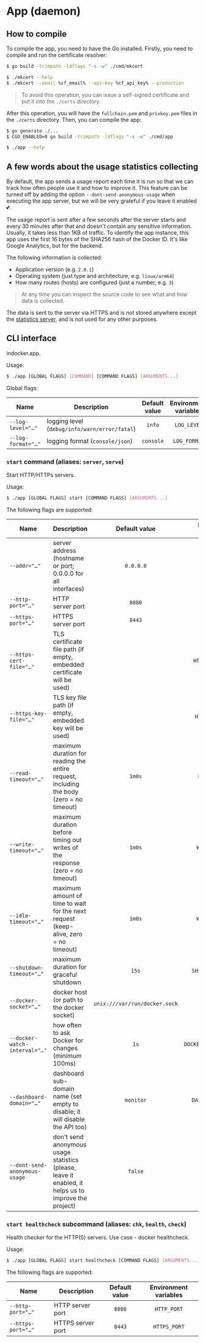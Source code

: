 # App (daemon)

## How to compile

To compile the app, you need to have the Go installed. Firstly, you need to compile and run the certificate resolver:

```bash
$ go build -trimpath -ldflags "-s -w" ./cmd/mkcert

$ ./mkcert --help
$ ./mkcert --email %cf_email% --api-key %cf_api_key% --production
```

> To avoid this operation, you can issue a self-signed certificate and put it into the `./certs` directory.

After this operation, you will have the `fullchain.pem` and `privkey.pem` files in the `./certs` directory. Then, you
can compile the app:

```bash
$ go generate ./...
$ CGO_ENABLED=0 go build -trimpath -ldflags "-s -w" ./cmd/app

$ ./app --help
```

## A few words about the usage statistics collecting

By default, the app sends a usage report each time it is run so that we can track how often people use it and how to
improve it. This feature can be turned off by adding the option `--dont-send-anonymous-usage` when executing the app
server, but we will be very grateful if you leave it enabled 💕.

The usage report is sent after a few seconds after the server starts and every 30 minutes after that and doesn't
contain any sensitive information. Usually, it takes less than 1KB of traffic. To identify the app instance, this app
uses the first 16 bytes of the SHA256 hash of the Docker ID. It's like Google Analytics, but for the backend.

The following information is collected:

- Application version (e.g. `2.0.1`)
- Operating system (just type and architecture, e.g. `linux/arm64`)
- How many routes (hosts) are configured (just a number, e.g. `3`)

> At any time you can inspect the source code to see what and how data is collected.

The data is sent to the server via HTTPS and is not stored anywhere except the [statistics server][mixpanel], and is
not used for any other purposes.

[mixpanel]:https://eu.mixpanel.com/project/2933933

<!--GENERATED:CLI_DOCS-->
<!-- Documentation inside this block generated by gh.tarampamp.am/urfave-cli-docs/markdown; DO NOT EDIT -->

## CLI interface

indocker.app.

Usage:

```bash
$ ./app [GLOBAL FLAGS] [COMMAND] [COMMAND FLAGS] [ARGUMENTS...]
```

Global flags:

| Name               | Description                                   | Default value | Environment variables |
|--------------------|-----------------------------------------------|:-------------:|:---------------------:|
| `--log-level="…"`  | logging level (`debug/info/warn/error/fatal`) |    `info`     |      `LOG_LEVEL`      |
| `--log-format="…"` | logging format (`console/json`)               |   `console`   |     `LOG_FORMAT`      |

### `start` command (aliases: `server`, `serve`)

Start HTTP/HTTPs servers.

Usage:

```bash
$ ./app [GLOBAL FLAGS] start [COMMAND FLAGS] [ARGUMENTS...]
```

The following flags are supported:

| Name                          | Description                                                                                          | Default value                 | Environment variables   |
|-------------------------------|------------------------------------------------------------------------------------------------------|:-----------------------------:|:-----------------------:|
| `--addr="…"`                  | server address (hostname or port; 0.0.0.0 for all interfaces)                                        |           `0.0.0.0`           |      `SERVER_ADDR`      |
| `--http-port="…"`             | HTTP server port                                                                                     |            `8080`             |       `HTTP_PORT`       |
| `--https-port="…"`            | HTTPS server port                                                                                    |            `8443`             |      `HTTPS_PORT`       |
| `--https-cert-file="…"`       | TLS certificate file path (if empty, embedded certificate will be used)                              |                               |    `HTTPS_CERT_FILE`    |
| `--https-key-file="…"`        | TLS key file path (if empty, embedded key will be used)                                              |                               |    `HTTPS_KEY_FILE`     |
| `--read-timeout="…"`          | maximum duration for reading the entire request, including the body (zero = no timeout)              |            `1m0s`             |     `READ_TIMEOUT`      |
| `--write-timeout="…"`         | maximum duration before timing out writes of the response (zero = no timeout)                        |            `1m0s`             |     `WRITE_TIMEOUT`     |
| `--idle-timeout="…"`          | maximum amount of time to wait for the next request (keep-alive, zero = no timeout)                  |            `1m0s`             |     `WRITE_TIMEOUT`     |
| `--shutdown-timeout="…"`      | maximum duration for graceful shutdown                                                               |             `15s`             |   `SHUTDOWN_TIMEOUT`    |
| `--docker-socket="…"`         | docker host (or path to the docker socket)                                                           | `unix:///var/run/docker.sock` |      `DOCKER_HOST`      |
| `--docker-watch-interval="…"` | how often to ask Docker for changes (minimum 100ms)                                                  |             `1s`              | `DOCKER_WATCH_INTERVAL` |
| `--dashboard-domain="…"`      | dashboard sub-domain name (set empty to disable; it will disable the API too)                        |           `monitor`           |   `DASHBOARD_DOMAIN`    |
| `--dont-send-anonymous-usage` | don't send anonymous usage statistics (please, leave it enabled, it helps us to improve the project) |            `false`            |         *none*          |

### `start healthcheck` subcommand (aliases: `chk`, `health`, `check`)

Health checker for the HTTP(S) servers. Use case - docker healthcheck.

Usage:

```bash
$ ./app [GLOBAL FLAGS] start healthcheck [COMMAND FLAGS] [ARGUMENTS...]
```

The following flags are supported:

| Name               | Description       | Default value | Environment variables |
|--------------------|-------------------|:-------------:|:---------------------:|
| `--http-port="…"`  | HTTP server port  |    `8080`     |      `HTTP_PORT`      |
| `--https-port="…"` | HTTPS server port |    `8443`     |     `HTTPS_PORT`      |

<!-- End of automatically generated block -->
<!--/GENERATED:CLI_DOCS-->

